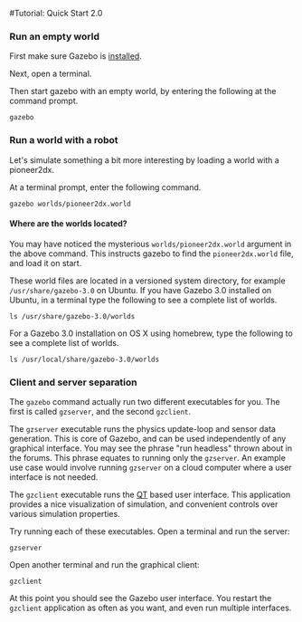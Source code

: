 #Tutorial: Quick Start 2.0

### Run an empty world

First make sure Gazebo is [installed](http://gazebosim.org/#download).

Next, open a terminal.

Then start gazebo with an empty world, by entering the following at the command prompt.

~~~
gazebo
~~~

### Run a world with a robot

Let's simulate something a bit more interesting by loading a world with a pioneer2dx.

At a terminal prompt, enter the following command.

~~~
gazebo worlds/pioneer2dx.world
~~~

#### Where are the worlds located?

You may have noticed the mysterious `worlds/pioneer2dx.world` argument in the above command.
This instructs gazebo to find the `pioneer2dx.world` file, and load it on start.

These world files are located in a versioned system directory, for example `/usr/share/gazebo-3.0` on Ubuntu.
If you have Gazebo 3.0 installed on Ubuntu, in a terminal type the following to see a complete list of worlds.

~~~
ls /usr/share/gazebo-3.0/worlds
~~~

For a Gazebo 3.0 installation on OS X using homebrew, type the following to see a complete list of worlds.

~~~
ls /usr/local/share/gazebo-3.0/worlds
~~~

### Client and server separation

The `gazebo` command actually run two different executables for you. The
first is called `gzserver`, and the second `gzclient`.

The `gzserver` executable runs the physics update-loop and sensor data
generation. This is core of Gazebo, and can be used independently of any
graphical interface. You may see the phrase "run headless" thrown about in
the forums. This phrase equates to running only the `gzserver`. An example
use case would involve running `gzserver` on a cloud computer where a user
interface is not needed.

The `gzclient` executable runs the [QT](http://qt-project.org) based user
interface. This application provides a nice visualization of simulation, and
convenient controls over various simulation properties.

Try running each of these executables. Open a terminal and run the server:

~~~
gzserver
~~~

Open another terminal and run the graphical client:

~~~
gzclient
~~~

At this point you should see the Gazebo user interface. You restart the
`gzclient` application as often as you want, and even run multiple
interfaces.
